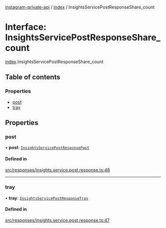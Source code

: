 [instagram-private-api](../../README.md) / [index](../../modules/index.md) / InsightsServicePostResponseShare_count

# Interface: InsightsServicePostResponseShare\_count

[index](../../modules/index.md).InsightsServicePostResponseShare_count

## Table of contents

### Properties

- [post](InsightsServicePostResponseShare_count.md#post)
- [tray](InsightsServicePostResponseShare_count.md#tray)

## Properties

### post

• **post**: [`InsightsServicePostResponsePost`](InsightsServicePostResponsePost.md)

#### Defined in

[src/responses/insights.service.post.response.ts:48](https://github.com/Nerixyz/instagram-private-api/blob/0e0721c/src/responses/insights.service.post.response.ts#L48)

___

### tray

• **tray**: [`InsightsServicePostResponseTray`](InsightsServicePostResponseTray.md)

#### Defined in

[src/responses/insights.service.post.response.ts:47](https://github.com/Nerixyz/instagram-private-api/blob/0e0721c/src/responses/insights.service.post.response.ts#L47)
